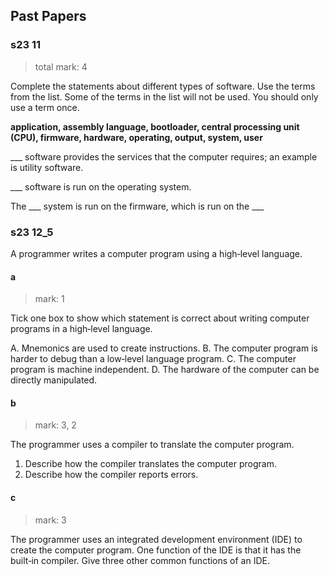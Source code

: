 ## Past Papers
### s23 11
> total mark: 4

Complete the statements about different types of software.
Use the terms from the list.
Some of the terms in the list will not be used. You should only use a term once.

**application, assembly language, bootloader, central processing unit (CPU), firmware, hardware, operating, output, system, user**

\___ software provides the services that the computer requires; an example is utility software.

\___ software is run on the operating system.

The \___ system is run on the firmware, which is run on the \___

### s23 12_5
A programmer writes a computer program using a high‑level language.
#### a
> mark: 1

Tick one box to show which statement is correct about writing computer programs in a high‑level language.

A. Mnemonics are used to create instructions.
B. The computer program is harder to debug than a low‑level language program.
C. The computer program is machine independent.
D. The hardware of the computer can be directly manipulated.

#### b
> mark: 3, 2

The programmer uses a compiler to translate the computer program.
1. Describe how the compiler translates the computer program.
2. Describe how the compiler reports errors.

#### c
> mark: 3

The programmer uses an integrated development environment (IDE) to create the computer program.
One function of the IDE is that it has the built‑in compiler.
Give three other common functions of an IDE.